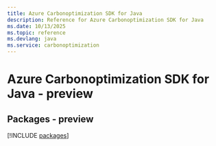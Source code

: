 ```yaml
---
title: Azure Carbonoptimization SDK for Java
description: Reference for Azure Carbonoptimization SDK for Java
ms.date: 10/13/2025
ms.topic: reference
ms.devlang: java
ms.service: carbonoptimization
---
```

# Azure Carbonoptimization SDK for Java - preview
## Packages - preview
[!INCLUDE [packages](carbonoptimization-index.md)]